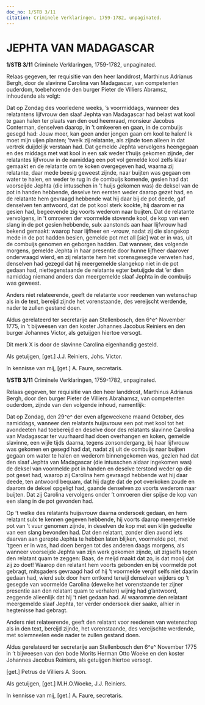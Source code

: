 ```yaml
---
doc_no: 1/STB 3/11
citation: Criminele Verklaringen, 1759-1782, unpaginated.
---
```


# JEPHTA VAN MADAGASCAR

**1/STB 3/11** Criminele Verklaringen, 1759-1782, unpaginated.

Relaas gegeven, ter requisitie van den heer landdrost, Marthinus Adrianus Bergh, door de slavinne Carolina van Madagascar, van competenten ouderdom, toebehorende den burger Pieter de Villiers Abramsz, inhoudende als volgt:

Dat op Zondag des voorledene weeks, ’s voormiddags, wanneer des relatantens lijfvrouw den slaaf Jephta van Madagascar had belast wat kool te gaan halen ter plaats van den oud heemraad, monsieur Jacobus Conterman, denselven daarop, in ’t omkeeren en gaan, in de combuijs gesegd had: Jouw moer, kan geen ander jongen gaan om kool te halen! Ik moet mijn uijen planten; ’twelk zij relatante, als zijnde toen alleen in dat vertrek duijdelijk verstaan had. Dat gemelde Jephta vervolgens heengegaan en des middags met wat kool in een sak weder t’huijs gekomen zijnde, der relatantes lijfvrouw in de namiddag een pot vol gemelde kool zelfs klaar gemaakt en de relatante om te koken overgegeven had, waarna zij relatante, daar mede beesig geweest zijnde, naar buijten was gegaan om water te halen, en weder te rug in de combuijs komende, gesien had dat voorseijde Jephta (die intusschen in ’t huijs gekomen was) de deksel van de pot in handen hebbende, deselve ten eersten weder daarop gezet had, en de relatante hem gevraagd hebbende wat hij daar bij de pot deede, gaf denselven ten antwoord, dat de pot kool sterk kookte, hij daarom er na gesien had, begeevende zig voorts wederom naar buijten. Dat de relatante vervolgens, in ’t omroeren der voormelde stovende kool, de kop van een slang in de pot gesien hebbende, sulx aanstonds aan haar lijfvrouw had bekend gemaakt: waarop haar lijfheer en -vrouw, nadat zij die slangekop mede in de pot hadden besien, gemelde pot met all \[*sic*\] wat er in was, uit de combuijs genomen en geborgen hadden. Dat wanneer, des volgende morgens, gemelde Jephta in haar presentie door hunne lijfheer daarover ondervraagd wierd, en zij relatante hem het vorensgesegde verweten had, denselven had gezegd dat hij meergemelde slangekop niet in de pot gedaan had, niettegenstaande de relatante egter betuijgde dat ’er dien namiddag niemand anders dan meergemelde slaaf Jephta in de combuijs was geweest.

Anders niet relateerende, geeft de relatante voor reedenen van wetenschap als in de text, bereijd zijnde het vorenstaande, des vereijscht werdende, nader te zullen gestand doen.

Aldus gerelateerd ter secretarije aan Stellenbosch, den 6^e^ November 1775, in ’t bijweesen van den koster Johannes Jacobus Reiniers en den burger Johannes Victor, als getuijgen hiertoe versogt.

Dit merk X is door de slavinne Carolina eigenhandig gesteld.

Als getuijgen, \[get.\] J.J. Reiniers, Johs. Victor.

In kennisse van mij, \[get.\] A. Faure, secretaris.

**1/STB 3/11** Criminele Verklaringen, 1759-1782, unpaginated.

Relaas gegeven, ter requisitie van den heer landdrost, Marthinus Adrianus Bergh, door den burger Pieter de Villiers Abrahamsz, van competenten ouderdom, zijnde van den volgende inhoud, namentlijk:

Dat op Zondag, den 29^e^ der even afgeweekene maand October, des namiddags, wanneer den relatants huijsvrouw een pot met kool tot het avondeeten had toebereijd en deselve door des relatants slavinne Carolina van Madagascar ter vuurhaard had doen overhangen en koken, gemelde slavinne, een wijle tijds daarna, tegens zonsondergang, bij haar lijfvrouw was gekomen en gesegd had dat, nadat zij uit de combuijs naar buijten gegaan om water te halen en wederom binnengekomen was, gezien had dat den slaaf Jephta van Madagascar (die intusschen aldaar ingekomen was) de deksel van voormelde pot in handen en deselve terstond weder op die pot geset had, waarop zij Carolina hem gevraagd hebbende wat hij daar deede, ten antwoord bequam, dat hij dagte dat de pot overkoken zoude en daarom de deksel opgeligt had, gaande denselven zo voorts wederom naar buijten. Dat zij Carolina vervolgens onder ’t omroeren dier spijse de kop van een slang in de pot gevonden had.

Op ’t welke des relatants huijsvrouw daarna ondersoek gedaan, en hem relatant sulx te kennen gegeven hebbende, hij voorts daarop meergemelde pot van ’t vuur genomen zijnde, in deselven de kop met een klijn gedeelte van een slang bevonden had. Dat den relatant, zonder dien avond iets daarvan aan gerepte Jephta te hebben laten blijken, voormelde pot, met ’tgeen er in was, had doen bergen tot des anderen daags morgens, als wanneer voorseijde Jephta van zijn werk gekomen zijnde, uit zigselfs tegen den relatant quam te zeggen: Baas, de meijd maakt dat zo, is dat mooij dat zij zo doet! Waarop den relatant hem voorts gebonden en bij voormelde pot gebragt, mitsgaders gevraagd had of hij ’t voormelde vergif selfs niet daarin gedaan had, wierd sulx door hem ontkend terwijl denselven wijders op ’t gesegde van voormelde Carolina (dewelke het vorenstaande ter zijner presentie aan den relatant quam te verhalen) wijnig had g’antwoord, zeggende alleenlijk dat hij ’t niet gedaan had. Al waaromme den relatant meergemelde slaaf Jephta, ter verder ondersoek dier saake, alhier in hegtenisse had gebragt.

Anders niet relateerende, geeft den relatant voor reedenen van wetenschap als in den text, bereijd zijnde, het vorenstaande, des vereijschte werdende, met solemneelen eede nader te zullen gestand doen.

Aldus gerelateerd ter secretarije aan Stellenbosch den 6^e^ November 1775 in ’t bijweesen van den bode Morits Herman Otto Woeke en den koster Johannes Jacobus Reiniers, als getuijgen hiertoe versogt.

\[get.\] Petrus de Villiers A. Soon.

Als getuijgen, \[get.\] M.H.O.Woeke, J.J. Reiniers.

In kennisse van mij, \[get.\] A. Faure, secretaris.
